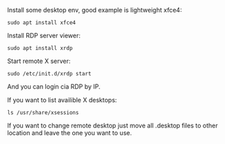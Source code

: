 Install some desktop env, good example is lightweight xfce4:
```
sudo apt install xfce4
```

Install RDP server viewer:
```
sudo apt install xrdp
```

Start remote X server:
```
sudo /etc/init.d/xrdp start
```

And you can login cia RDP by IP.

If you want to list availible X desktops:
```
ls /usr/share/xsessions
```

If you want to change remote desktop just move all .desktop files to other location and leave the one you want to use.
